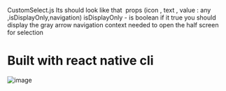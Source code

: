 CustomSelect.js
Its should look like that 
props (icon , text , value : any ,isDisplayOnly,navigation)
isDisplayOnly - is boolean if it true you should display the gray arrow
navigation context needed to open the half screen for selection 

# Built with react native cli
![image](https://user-images.githubusercontent.com/99732661/209889362-841cab90-a146-442d-943c-158ba11038c3.png)
